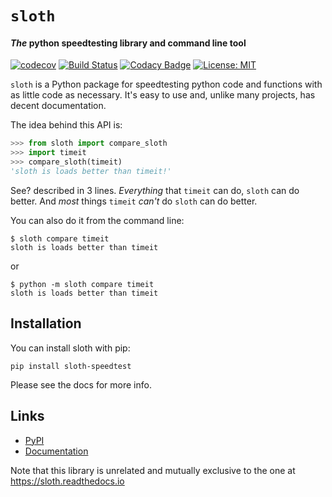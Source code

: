 # `sloth`

#### *The* python speedtesting library and command line tool

[![codecov](https://codecov.io/gh/fluffykoalas/sloth/branch/dev/graph/badge.svg)](https://codecov.io/gh/fluffykoalas/sloth)
[![Build Status](https://dev.azure.com/FluffyKoalas/Sloth/_apis/build/status/fluffykoalas.sloth?branchName=dev)](https://dev.azure.com/FluffyKoalas/Sloth/_build/latest?definitionId=2&branchName=dev)
[![Codacy Badge](https://api.codacy.com/project/badge/Grade/3f46b1c00c674ce4b614be082c17ef5b)](https://www.codacy.com/gh/fluffykoalas/sloth?utm_source=github.com&amp;utm_medium=referral&amp;utm_content=fluffykoalas/sloth&amp;utm_campaign=Badge_Grade)
[![License: MIT](https://img.shields.io/badge/License-MIT-brightgreen.svg)](https://choosealicense.com/licenses/mit/)

`sloth` is a Python package for speedtesting python code and functions with as little code as necessary.
It's easy to use and, unlike many projects, has decent documentation.

The idea behind this API is:

```python
>>> from sloth import compare_sloth
>>> import timeit
>>> compare_sloth(timeit)
'sloth is loads better than timeit!'
```

See? described in 3 lines. *Everything* that `timeit` can do, `sloth` can do better. And *most* things `timeit` *can't*
do `sloth` can do better.

You can also do it from the command line:

```
$ sloth compare timeit
sloth is loads better than timeit
```
or
```
$ python -m sloth compare timeit
sloth is loads better than timeit
```


## Installation

You can install sloth with pip:

```
pip install sloth-speedtest
```

Please see the docs for more info.

## Links

* [PyPI](https://pypi.org/project/sloth-speedtest)
* [Documentation](https://sloth.fluffykoalas.org)


Note that this library is unrelated and mutually exclusive to 
the one at https://sloth.readthedocs.io
